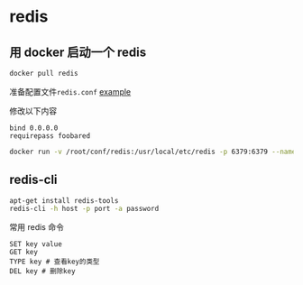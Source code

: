 # redis

## 用 docker 启动一个 redis

```bash
docker pull redis
```

准备配置文件`redis.conf` [example](https://redis.io/docs/latest/operate/oss_and_stack/management/config-file/)

修改以下内容

```
bind 0.0.0.0
requirepass foobared
```

```bash
docker run -v /root/conf/redis:/usr/local/etc/redis -p 6379:6379 --name myredis -d redis redis-server /usr/local/etc/redis/redis.conf
```

## redis-cli

```bash
apt-get install redis-tools
redis-cli -h host -p port -a password
```

常用 redis 命令

```
SET key value
GET key
TYPE key # 查看key的类型
DEL key # 删除key
```
